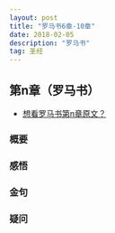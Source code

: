 ```yaml
---
layout: post
title: "罗马书6章-10章"
date: 2018-02-05
description: "罗马书"
tag: 圣经 
---   
```


## 第n章（罗马书）          

* [想看罗马书第n章原文？](#yuan-wen-zai-na-li-n)  

### 概要

### 感悟
                                               
### 金句

### 疑问
